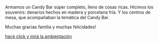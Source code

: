 Armamos un Candy Bar súper completo, lleno de cosas ricas.
Hicimos los souvenirs: denarios hechos en madera y porcelana fría.
Y los centros de mesa, que acompañaban la temática del Candy Bar.

Muchas gracias familia y muchas felicidades!

[hacé click y mirá la ambientación](/eventos/bautismos/ambientacion/angelical/)